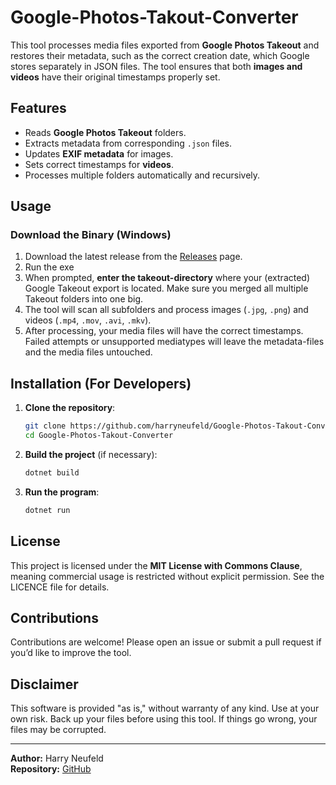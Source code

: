 # Google-Photos-Takout-Converter
This tool processes media files exported from **Google Photos Takeout** and restores their metadata, such as the correct creation date, which Google stores separately in JSON files. The tool ensures that both **images and videos** have their original timestamps properly set.

## Features
- Reads **Google Photos Takeout** folders.
- Extracts metadata from corresponding `.json` files.
- Updates **EXIF metadata** for images.
- Sets correct timestamps for **videos**.
- Processes multiple folders automatically and recursively.

## Usage
### Download the Binary (Windows)
1. Download the latest release from the [Releases](https://github.com/harryneufeld/Google-Photos-Takout-Converter/releases) page.
2. Run the exe
3. When prompted, **enter the takeout-directory** where your (extracted) Google Takeout export is located. Make sure you merged all multiple Takeout folders into one big.
6. The tool will scan all subfolders and process images (`.jpg`, `.png`) and videos (`.mp4`, `.mov`, `.avi`, `.mkv`).
7. After processing, your media files will have the correct timestamps. Failed attempts or unsupported mediatypes will leave the metadata-files and the media files untouched.

## Installation (For Developers)
1. **Clone the repository**:
   ```sh
   git clone https://github.com/harryneufeld/Google-Photos-Takout-Converter.git
   cd Google-Photos-Takout-Converter
   ```
2. **Build the project** (if necessary):
   ```sh
   dotnet build
   ```
3. **Run the program**:
   ```sh
   dotnet run
   ```

## License
This project is licensed under the **MIT License with Commons Clause**, meaning commercial usage is restricted without explicit permission. See the LICENCE file for details.

## Contributions
Contributions are welcome! Please open an issue or submit a pull request if you’d like to improve the tool.

## Disclaimer
This software is provided "as is," without warranty of any kind. Use at your own risk. Back up your files before using this tool. If things go wrong, your files may be corrupted.

---
**Author:** Harry Neufeld  
**Repository:** [GitHub](https://github.com/harryneufeld/Google-Photos-Takout-Converter)

